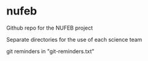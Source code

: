 nufeb
=====

Github repo for the NUFEB project

Separate directories for the use of each science team

git reminders in "git-reminders.txt"


